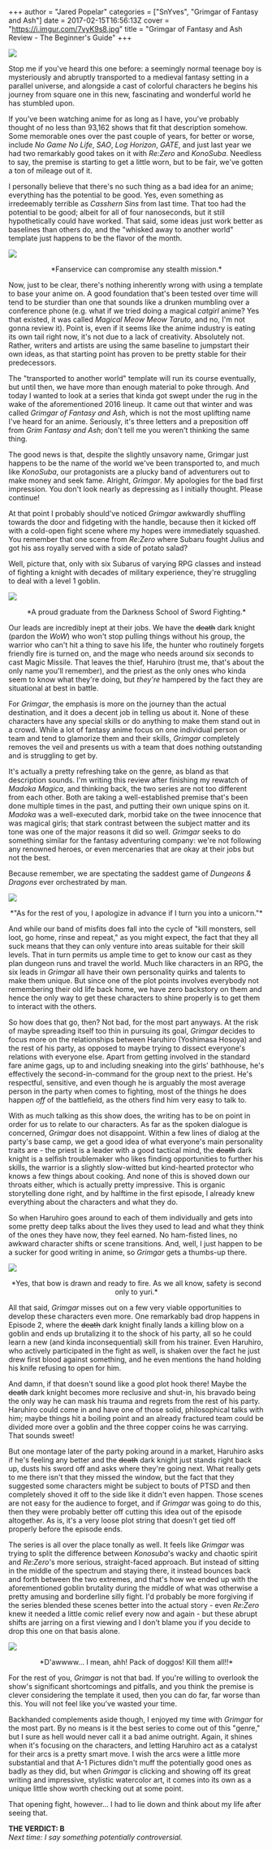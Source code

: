 +++
author = "Jared Popelar"
categories = ["SnYves", "Grimgar of Fantasy and Ash"]
date = 2017-02-15T16:56:13Z
cover = "https://i.imgur.com/7vyK9s8.jpg"
title = "Grimgar of Fantasy and Ash Review - The Beginner's Guide"
+++


![](https://i.imgur.com/KPYAW8n.jpg)

Stop me if you've heard this one before: a seemingly normal teenage boy is mysteriously and abruptly transported to a medieval fantasy setting in a parallel universe, and alongside a cast of colorful characters he begins his journey from square one in this new, fascinating and wonderful world he has stumbled upon. 

If you've been watching anime for as long as I have, you've probably thought of no less than 93,162 shows that fit that description somehow. Some memorable ones over the past couple of years, for better or worse, include *No Game No Life*, *SAO*, *Log Horizon*, *GATE*, and just last year we had two remarkably good takes on it with *Re:Zero* and *KonoSuba*. Needless to say, the premise is starting to get a little worn, but to be fair, we've gotten a ton of mileage out of it.

I personally believe that there's no such thing as a bad idea for an anime; everything has the potential to be good. Yes, even something as irredeemably terrible as *Casshern Sins* from last time. That too had the potential to be good; albeit for all of four nanoseconds, but it still hypothetically could have worked. That said, some ideas just work better as baselines than others do, and the "whisked away to another world" template just happens to be the flavor of the month. 

![](https://i.imgur.com/JwTWJOO.jpg)
<center>*Fanservice can compromise any stealth mission.*</center>

Now, just to be clear, there's nothing inherently wrong with using a template to base your anime on. A good foundation that's been tested over time will tend to be sturdier than one that sounds like a drunken mumbling over a conference phone (e.g. what if we tried doing a magical *catgirl* anime? Yes that existed, it was called *Magical Meow Meow Taruto*, and no, I'm not gonna review it). Point is, even if it seems like the anime industry is eating its own tail right now, it's not due to a lack of creativity. Absolutely not. Rather, writers and artists are using the same baseline to jumpstart their own ideas, as that starting point has proven to be pretty stable for their predecessors. 

The "transported to another world" template will run its course eventually, but until then, we have more than enough material to poke through. And today I wanted to look at a series that kinda got swept under the rug in the wake of the aforementioned 2016 lineup. It came out that winter and was called *Grimgar of Fantasy and Ash*, which is not the most uplifting name I've heard for an anime. Seriously, it's three letters and a preposition off from *Grim Fantasy and Ash*; don't tell me you weren't thinking the same thing.

The good news is that, despite the slightly unsavory name, Grimgar just happens to be the name of the world we've been transported to, and much like *KonoSuba*, our protagonists are a plucky band of adventurers out to make money and seek fame. Alright, *Grimgar*. My apologies for the bad first impression. You don't look nearly as depressing as I initially thought. Please continue!

At that point I probably should've noticed *Grimgar* awkwardly shuffling towards the door and fidgeting with the handle, because then it kicked off with a cold-open fight scene where my hopes were immediately squashed. You remember that one scene from *Re:Zero* where Subaru fought Julius and got his ass royally served with a side of potato salad?

Well, picture that, only with six Subarus of varying RPG classes and instead of fighting a knight with decades of military experience, they're struggling to deal with a level 1 goblin.

![](https://i.imgur.com/7hOSP1S.jpg)
<center>*A proud graduate from the Darkness School of Sword Fighting.*</center>

Our leads are incredibly inept at their jobs. We have the ~~death~~ dark knight (pardon the *WoW*) who won't stop pulling things without his group, the warrior who can't hit a thing to save his life, the hunter who routinely forgets friendly fire is turned on, and the mage who needs around six seconds to cast Magic Missile. That leaves the thief, Haruhiro (trust me, that's about the only name you'll remember), and the priest as the only ones who kinda seem to know what they're doing, but *they're* hampered by the fact they are situational at best in battle. 

For *Grimgar*, the emphasis is more on the journey than the actual destination, and it does a decent job in telling us about it. None of these characters have any special skills or do anything to make them stand out in a crowd. While a lot of fantasy anime focus on one individual person or team and tend to glamorize them and their skills, *Grimgar* completely removes the veil and presents us with a team that does nothing outstanding and is struggling to get by. 

It's actually a pretty refreshing take on the genre, as bland as that description sounds. I'm writing this review after finishing my rewatch of *Madoka Magica*, and thinking back, the two series are not too different from each other. Both are taking a well-established premise that's been done multiple times in the past, and putting their own unique spins on it. *Madoka* was a well-executed dark, morbid take on the twee innocence that was magical girls; that stark contrast between the subject matter and its tone was one of the major reasons it did so well. *Grimgar* seeks to do something similar for the fantasy adventuring company: we're not following any renowned heroes, or even mercenaries that are okay at their jobs but not the best. 

Because remember, we are spectating the saddest game of *Dungeons & Dragons* ever orchestrated by man. 

![](https://i.imgur.com/gmEksMB.jpg)
<center>*"As for the rest of you, I apologize in advance if I turn you into a unicorn."*</center>

And while our band of misfits does fall into the cycle of "kill monsters, sell loot, go home, rinse and repeat," as you might expect, the fact that they all suck means that they can only venture into areas suitable for their skill levels. That in turn permits us ample time to get to know our cast as they plan dungeon runs and travel the world. Much like characters in an RPG, the six leads in *Grimgar* all have their own personality quirks and talents to make them unique. But since one of the plot points involves everybody not remembering their old life back home, we have zero backstory on them and hence the only way to get these characters to shine properly is to get them to interact with the others. 

So how does that go, then? Not bad, for the most part anyways. At the risk of maybe spreading itself too thin in pursuing its goal, *Grimgar* decides to focus more on the relationships between Haruhiro (Yoshimasa Hosoya) and the rest of his party, as opposed to maybe trying to dissect everyone's relations with everyone else. Apart from getting involved in the standard fare anime gags, up to and including sneaking into the girls' bathhouse, he's effectively the second-in-command for the group next to the priest. He's respectful, sensitive, and even though he is arguably the most average person in the party when comes to fighting, most of the things he does happen *off* of the battlefield, as the others find him very easy to talk to. 

With as much talking as this show does, the writing has to be on point in order for us to relate to our characters. As far as the spoken dialogue is concerned, *Grimgar* does not disappoint. Within a few lines of dialog at the party's base camp, we get a good idea of what everyone's main personality traits are - the priest is a leader with a good tactical mind, the ~~death~~ dark knight is a selfish troublemaker who likes finding opportunities to further his skills, the warrior is a slightly slow-witted but kind-hearted protector who knows a few things about cooking. And none of this is shoved down our throats either, which  is actually pretty impressive. This is organic storytelling done right, and by halftime in the first episode, I already knew everything about the characters and what they do. 

So when Haruhiro goes around to each of them individually and gets into some pretty deep talks about the lives they used to lead and what they think of the ones they have now, they feel earned. No ham-fisted lines, no awkward character shifts or scene transitions. And, well, I just happen to be a sucker for good writing in anime, so *Grimgar* gets a thumbs-up there.

![](https://i.imgur.com/AzNKYyz.jpg)
<center>*Yes, that bow is drawn and ready to fire. As we all know, safety is second only to yuri.*</center>

All that said, *Grimgar* misses out on a few very viable opportunities to develop these characters even more. One remarkably bad drop happens in Episode 2, where the ~~death~~ dark knight finally lands a killing blow on a goblin and ends up brutalizing it to the shock of his party, all so he could learn a new (and kinda inconsequential) skill from his trainer. Even Haruhiro, who actively participated in the fight as well, is shaken over the fact he just drew first blood against something, and he even mentions the hand holding his knife refusing to open for him.

And damn, if that doesn't sound like a good plot hook there! Maybe the ~~death~~ dark knight becomes more reclusive and shut-in, his bravado being the only way he can mask his trauma and regrets from the rest of his party. Haruhiro could come in and have one of those solid, philosophical talks with him; maybe things hit a boiling point and an already fractured team could be divided more over a goblin and the three copper coins he was carrying. That sounds sweet!

But one montage later of the party poking around in a market, Haruhiro asks if he's feeling any better and the ~~death~~ dark knight just stands right back up, dusts his sword off and asks where they're going next. What really gets to me there isn't that they missed the window, but the fact that they suggested some characters might be subject to bouts of PTSD and then completely shoved it off to the side like it didn't even happen. Those scenes are  not easy for the audience to forget, and if *Grimgar* was going to do this, then they were probably better off cutting this idea out of the episode altogether. As is, it's a very loose plot string that doesn't get tied off properly before the episode ends. 

The series is all over the place tonally as well. It feels like *Grimgar* was trying to split the difference between *Konosuba*'s wacky and chaotic spirit and *Re:Zero*'s more serious, straight-faced approach. But instead of sitting in the middle of the spectrum and staying there, it instead bounces back and forth between the two extremes, and that's how we ended up with the aforementioned goblin brutality during the middle of what was otherwise a pretty amusing and borderline silly fight. I'd probably be more forgiving if the series blended these scenes better into the actual story - even *Re:Zero* knew it needed a little comic relief every now and again - but these abrupt shifts are jarring on a first viewing and I don't blame you if you decide to drop this one on that basis alone.

![](https://i.imgur.com/phRzYVp.png)
<center>*D'awwww... I mean, ahh! Pack of doggos! Kill them all!!*</center>

For the rest of you, *Grimgar* is not that bad. If you're willing to overlook the show's significant shortcomings and pitfalls, and you think the premise is clever considering the template it used, then you can do far, far worse than this. You will not feel like you've wasted your time.

Backhanded complements aside though, I enjoyed my time with *Grimgar* for the most part. By no means is it the best series to come out of this "genre," but I sure as hell would never call it a bad anime outright. Again, it shines when it's focusing on the characters, and letting Haruhiro act as a catalyst for their arcs is a pretty smart move. I wish the arcs were a little more substantial and that A-1 Pictures didn't muff the potentially good ones as badly as they did, but when *Grimgar* is clicking and showing off its great writing and impressive, stylistic watercolor art, it comes into its own as a unique little show worth checking out at some point.

That opening fight, however... I had to lie down and think about my life after seeing that.


**THE VERDICT: B**  
*Next time: I say something potentially controversial.*

